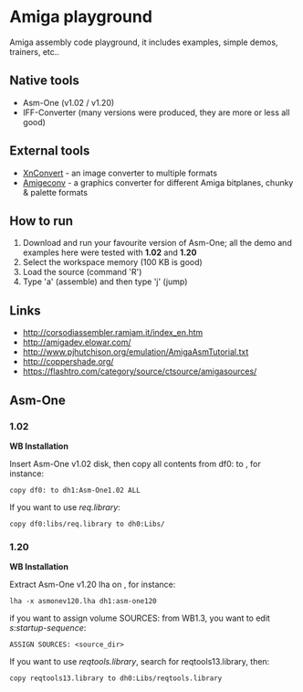 # Amiga playground

Amiga assembly code playground, it includes examples, simple demos, trainers, etc..

## Native tools

* Asm-One (v1.02 / v1.20)
* IFF-Converter (many versions were produced, they are more or less all good)

## External tools

* [XnConvert](https://www.xnview.com/en/xnconvert) - an image converter to multiple formats
* [Amigeconv](https://github.com/tditlu/amigeconv) - a graphics converter for different Amiga bitplanes, chunky & palette formats

## How to run 

1. Download and run your favourite version of Asm-One; all the demo and examples here were tested with **1.02** and **1.20**
2. Select the workspace memory (100 KB is good)
3. Load the source (command 'R')
4. Type 'a' (assemble) and then type 'j' (jump)

## Links

* http://corsodiassembler.ramjam.it/index_en.htm
* http://amigadev.elowar.com/
* http://www.pjhutchison.org/emulation/AmigaAsmTutorial.txt
* http://coppershade.org/
* https://flashtro.com/category/source/ctsource/amigasources/

## Asm-One

### 1.02 

**WB Installation**

Insert Asm-One v1.02 disk, then copy all contents from df0: to <dest-dir>, for instance:

```
copy df0: to dh1:Asm-One1.02 ALL
```

If you want to use _req.library_:
```
copy df0:libs/req.library to dh0:Libs/
```

### 1.20

**WB Installation**

Extract Asm-One v1.20 lha on <dest-dir>, for instance:

```
lha -x asmonev120.lha dh1:asm-one120
```

if you want to assign volume SOURCES: from WB1.3, you want to edit _s:startup-sequence_:
```
ASSIGN SOURCES: <source_dir>
```

If you want to use _reqtools.library_, search for reqtools13.library, then:
```
copy reqtools13.library to dh0:Libs/reqtools.library
```
